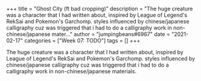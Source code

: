 +++
title = "Ghost City (ft bad cropping)"
description = "The huge creature was a character that I had written about, inspired by League of Legend's RekSai and Pokemon's Garchomp. styles influenced by chinese/japanese calligraphy cuz was triggered that i had to do a calligraphy work in non-chinese/japanese mater..."
author = "jumpingbeans#6967"
date = "2021-02-17"
categories = ["Week 07: TODO"]
tags = []
+++

The huge creature was a character that I had written about, inspired by League of Legend's RekSai and Pokemon's Garchomp. styles influenced by chinese/japanese calligraphy cuz was triggered that i had to do a calligraphy work in non-chinese/japanese materials.
